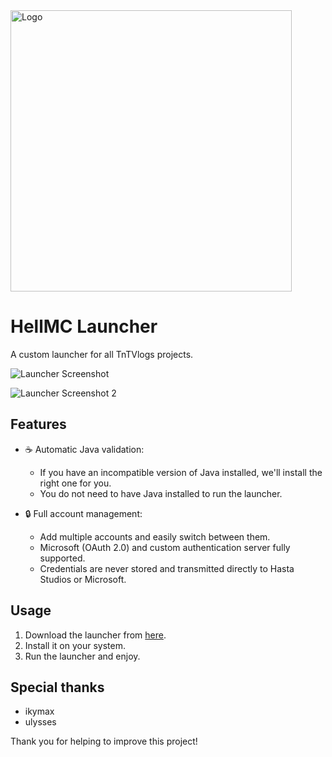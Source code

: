 
<img src="example.com" alt="Logo" width="450">

# HellMC Launcher

A custom launcher for all TnTVlogs projects.

![Launcher Screenshot](https://zelthoriaismp.cloud/launcher2.png)

![Launcher Screenshot 2](https://zelthoriaismp.cloud/launcher2.png)

## Features

- ☕ Automatic Java validation:
  - If you have an incompatible version of Java installed, we'll install the right one for you.
  - You do not need to have Java installed to run the launcher.

- 🔒 Full account management:
  - Add multiple accounts and easily switch between them.
  - Microsoft (OAuth 2.0) and custom authentication server fully supported.
  - Credentials are never stored and transmitted directly to Hasta Studios or Microsoft.

## Usage

1. Download the launcher from [here](https://example.com).
2. Install it on your system.
3. Run the launcher and enjoy.

## Special thanks

- ikymax 
- ulysses

Thank you for helping to improve this project!

